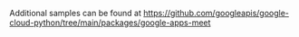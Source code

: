 Additional samples can be found at https://github.com/googleapis/google-cloud-python/tree/main/packages/google-apps-meet